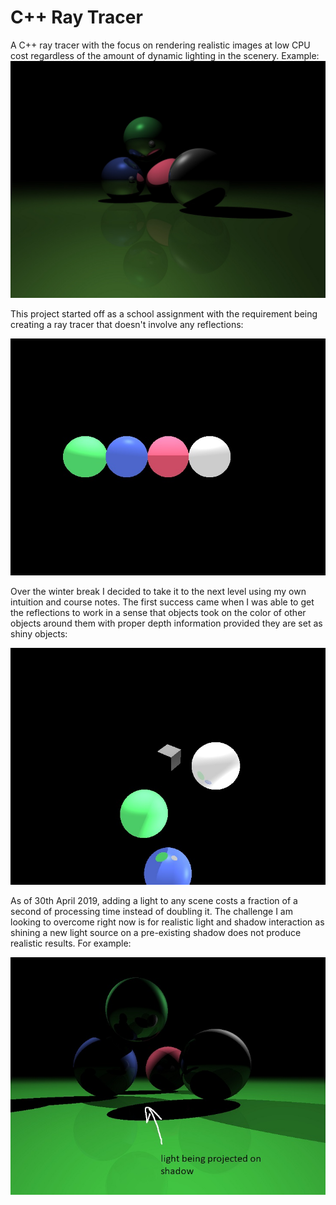 # C++ Ray Tracer

A C++ ray tracer with the focus on rendering realistic images at low CPU cost regardless of the amount of dynamic lighting in the scenery. 
Example:
![sample image](https://github.com/jawedib/raytracer/blob/master/images/sample.jpg?raw=true)



This project started off as a school assignment with the requirement being creating a ray tracer that doesn't involve any reflections:

![course requirement](https://github.com/jawedib/raytracer/blob/master/images/progress1.jpg?raw=true)




Over the winter break I decided to take it to the next level using my own intuition and  course notes. The first success came when I was able to get the reflections to work in a sense that objects took on the color of other objects around them with proper depth information provided they are set as shiny objects:

![first success](https://github.com/jawedib/raytracer/blob/master/images/progress2.jpg?raw=true)



As of 30th April 2019, adding a light to any scene costs a fraction of a second of processing time instead of doubling it. The challenge I am looking to overcome right now is for realistic light and shadow interaction as shining a new light source on a pre-existing shadow does not produce realistic results. For example:

![bug sample](https://github.com/jawedib/raytracer/blob/master/images/visualBugSample.jpg?raw=true)
